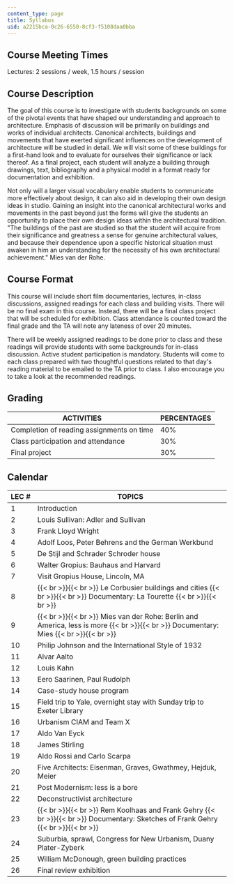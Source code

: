 ```yaml
---
content_type: page
title: Syllabus
uid: a2215bca-0c26-6550-8cf3-f5108daa0bba
---
```


Course Meeting Times
--------------------

Lectures: 2 sessions / week, 1.5 hours / session

Course Description
------------------

The goal of this course is to investigate with students backgrounds on some of the pivotal events that have shaped our understanding and approach to architecture. Emphasis of discussion will be primarily on buildings and works of individual architects. Canonical architects, buildings and movements that have exerted significant influences on the development of architecture will be studied in detail. We will visit some of these buildings for a first-hand look and to evaluate for ourselves their significance or lack thereof. As a final project, each student will analyze a building through drawings, text, bibliography and a physical model in a format ready for documentation and exhibition.

Not only will a larger visual vocabulary enable students to communicate more effectively about design, it can also aid in developing their own design ideas in studio. Gaining an insight into the canonical architectural works and movements in the past beyond just the forms will give the students an opportunity to place their own design ideas within the architectural tradition. "The buildings of the past are studied so that the student will acquire from their significance and greatness a sense for genuine architectural values, and because their dependence upon a specific historical situation must awaken in him an understanding for the necessity of his own architectural achievement." Mies van der Rohe.

Course Format
-------------

This course will include short film documentaries, lectures, in-class discussions, assigned readings for each class and building visits. There will be no final exam in this course. Instead, there will be a final class project that will be scheduled for exhibition. Class attendance is counted toward the final grade and the TA will note any lateness of over 20 minutes.

There will be weekly assigned readings to be done prior to class and these readings will provide students with some backgrounds for in-class discussion. Active student participation is mandatory. Students will come to each class prepared with two thoughtful questions related to that day's reading material to be emailed to the TA prior to class. I also encourage you to take a look at the recommended readings.

Grading
-------

| ACTIVITIES | PERCENTAGES |
| --- | --- |
| Completion of reading assignments on time | 40% |
| Class participation and attendance | 30% |
| Final project | 30% 

Calendar
--------

| LEC # | TOPICS |
| --- | --- |
| 1 | Introduction |
| 2 | Louis Sullivan: Adler and Sullivan |
| 3 | Frank Lloyd Wright |
| 4 | Adolf Loos, Peter Behrens and the German Werkbund |
| 5 | De Stijl and Schrader Schroder house |
| 6 | Walter Gropius: Bauhaus and Harvard |
| 7 | Visit Gropius House, Lincoln, MA |
| 8 |  {{< br >}}{{< br >}} Le Corbusier buildings and cities {{< br >}}{{< br >}} Documentary: La Tourette {{< br >}}{{< br >}}  |
| 9 |  {{< br >}}{{< br >}} Mies van der Rohe: Berlin and America, less is more {{< br >}}{{< br >}} Documentary: Mies {{< br >}}{{< br >}}  |
| 10 | Philip Johnson and the International Style of 1932 |
| 11 | Alvar Aalto |
| 12 | Louis Kahn |
| 13 | Eero Saarinen, Paul Rudolph |
| 14 | Case-study house program |
| 15 | Field trip to Yale, overnight stay with Sunday trip to Exeter Library |
| 16 | Urbanism CIAM and Team X |
| 17 | Aldo Van Eyck |
| 18 | James Stirling |
| 19 | Aldo Rossi and Carlo Scarpa |
| 20 | Five Architects: Eisenman, Graves, Gwathmey, Hejduk, Meier |
| 21 | Post Modernism: less is a bore |
| 22 | Deconstructivist architecture |
| 23 |  {{< br >}}{{< br >}} Rem Koolhaas and Frank Gehry {{< br >}}{{< br >}} Documentary: Sketches of Frank Gehry {{< br >}}{{< br >}}  |
| 24 | Suburbia, sprawl, Congress for New Urbanism, Duany Plater-Zyberk |
| 25 | William McDonough, green building practices |
| 26 | Final review exhibition